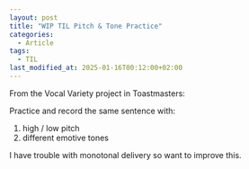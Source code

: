 ```yaml
---
layout: post
title: "WIP TIL Pitch & Tone Practice"
categories:
  - Article
tags:
  - TIL
last_modified_at: 2025-01-16T00:12:00+02:00
---
```


From the Vocal Variety project in Toastmasters:

Practice and record the same sentence with:
1. high / low pitch
2. different emotive tones

I have trouble with monotonal delivery so want to improve this.